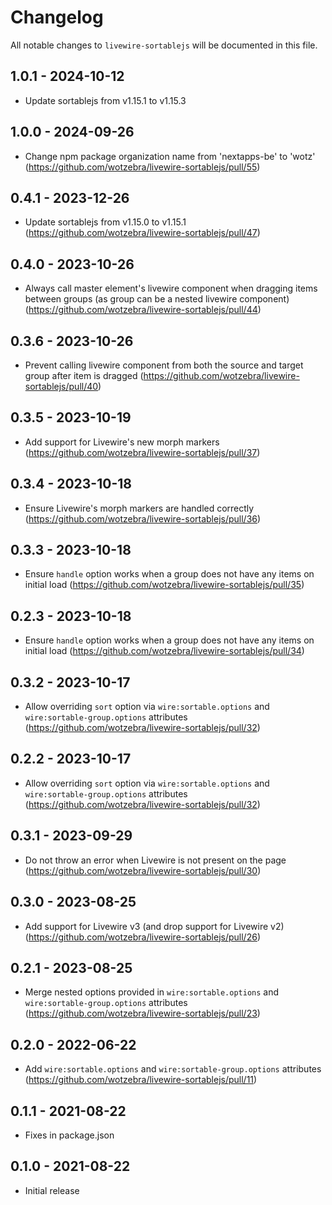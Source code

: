 # Changelog

All notable changes to `livewire-sortablejs` will be documented in this file.

## 1.0.1 - 2024-10-12

- Update sortablejs from v1.15.1 to v1.15.3

## 1.0.0 - 2024-09-26

- Change npm package organization name from 'nextapps-be' to 'wotz' (https://github.com/wotzebra/livewire-sortablejs/pull/55)

## 0.4.1 - 2023-12-26

- Update sortablejs from v1.15.0 to v1.15.1 (https://github.com/wotzebra/livewire-sortablejs/pull/47)

## 0.4.0 - 2023-10-26

- Always call master element's livewire component when dragging items between groups (as group can be a nested livewire component) (https://github.com/wotzebra/livewire-sortablejs/pull/44)

## 0.3.6 - 2023-10-26

- Prevent calling livewire component from both the source and target group after item is dragged (https://github.com/wotzebra/livewire-sortablejs/pull/40)

## 0.3.5 - 2023-10-19

- Add support for Livewire's new morph markers (https://github.com/wotzebra/livewire-sortablejs/pull/37)

## 0.3.4 - 2023-10-18

- Ensure Livewire's morph markers are handled correctly (https://github.com/wotzebra/livewire-sortablejs/pull/36)

## 0.3.3 - 2023-10-18

- Ensure `handle` option works when a group does not have any items on initial load (https://github.com/wotzebra/livewire-sortablejs/pull/35)

## 0.2.3 - 2023-10-18

- Ensure `handle` option works when a group does not have any items on initial load (https://github.com/wotzebra/livewire-sortablejs/pull/34)

## 0.3.2 - 2023-10-17

- Allow overriding `sort` option via `wire:sortable.options` and `wire:sortable-group.options` attributes (https://github.com/wotzebra/livewire-sortablejs/pull/32)

## 0.2.2 - 2023-10-17

- Allow overriding `sort` option via `wire:sortable.options` and `wire:sortable-group.options` attributes (https://github.com/wotzebra/livewire-sortablejs/pull/32)

## 0.3.1 - 2023-09-29

- Do not throw an error when Livewire is not present on the page (https://github.com/wotzebra/livewire-sortablejs/pull/30)

## 0.3.0 - 2023-08-25

- Add support for Livewire v3 (and drop support for Livewire v2) (https://github.com/wotzebra/livewire-sortablejs/pull/26)

## 0.2.1 - 2023-08-25

- Merge nested options provided in `wire:sortable.options` and `wire:sortable-group.options` attributes (https://github.com/wotzebra/livewire-sortablejs/pull/23)

## 0.2.0 - 2022-06-22

- Add `wire:sortable.options` and `wire:sortable-group.options` attributes (https://github.com/wotzebra/livewire-sortablejs/pull/11)

## 0.1.1 - 2021-08-22

- Fixes in package.json

## 0.1.0 - 2021-08-22

- Initial release

